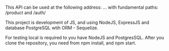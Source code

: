 This API can be used at the following address: ...
with fundamental paths: /product and /auth/

This project is development of JS, and using NodeJS, ExpressJS and database PostgreSQL wtih ORM - Sequelize.

For testing local is required to you have NodeJS and PostgresSQL.
After you clone the repository, you need from npm install, and npm start.